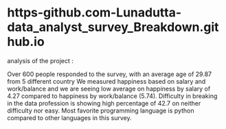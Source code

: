 # https-github.com-Lunadutta-data_analyst_survey_Breakdown.github.io

analysis of the project :

Over 600 people responded to the survey, with an average age of 29.87 from 5 different country
We measured happiness based on salary and work/balance and we are seeing low average on happiness by salary of 4.27 compared to happiness by work/balance (5.74). 
Difficulty in breaking in the data profession is showing high percentage of 42.7 on neither difficulty nor easy.
Most favorite programming language is python compared to other languages in this survey.
